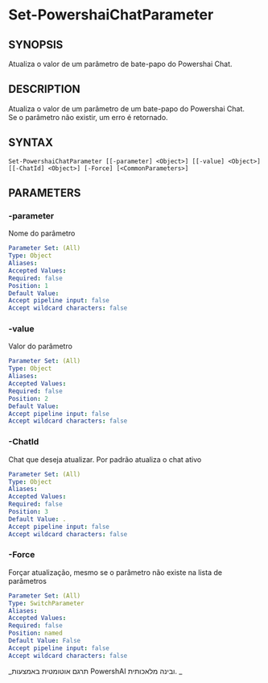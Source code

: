 ﻿---
external help file: powershai-help.xml
schema: 2.0.0
powershai: true
---

# Set-PowershaiChatParameter

## SYNOPSIS <!--!= @#Synop !-->
Atualiza o valor de um parâmetro de bate-papo do Powershai Chat.

## DESCRIPTION <!--!= @#Desc !-->
Atualiza o valor de um parâmetro de um bate-papo do Powershai Chat.  
Se o parâmetro não existir, um erro é retornado.

## SYNTAX <!--!= @#Syntax !-->

```
Set-PowershaiChatParameter [[-parameter] <Object>] [[-value] <Object>] [[-ChatId] <Object>] [-Force] [<CommonParameters>]
```

## PARAMETERS <!--!= @#Params !-->

### -parameter
Nome do parâmetro

```yml
Parameter Set: (All)
Type: Object
Aliases: 
Accepted Values: 
Required: false
Position: 1
Default Value: 
Accept pipeline input: false
Accept wildcard characters: false
```

### -value
Valor do parâmetro

```yml
Parameter Set: (All)
Type: Object
Aliases: 
Accepted Values: 
Required: false
Position: 2
Default Value: 
Accept pipeline input: false
Accept wildcard characters: false
```

### -ChatId
Chat que deseja atualizar. Por padrão atualiza o chat ativo

```yml
Parameter Set: (All)
Type: Object
Aliases: 
Accepted Values: 
Required: false
Position: 3
Default Value: .
Accept pipeline input: false
Accept wildcard characters: false
```

### -Force
Forçar atualização, mesmo se o parâmetro não existe na lista de parâmetros

```yml
Parameter Set: (All)
Type: SwitchParameter
Aliases: 
Accepted Values: 
Required: false
Position: named
Default Value: False
Accept pipeline input: false
Accept wildcard characters: false
```




<!--PowershaiAiDocBlockStart-->
_תרגם אוטומטית באמצעות PowershAI ובינה מלאכותית. 
_
<!--PowershaiAiDocBlockEnd-->
